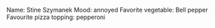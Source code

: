 Name: Stine Szymanek
Mood: annoyed
Favorite vegetable: Bell pepper
Favourite pizza topping: pepperoni